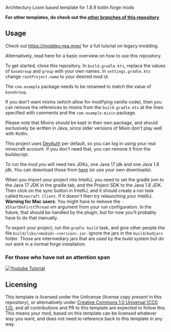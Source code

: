  Architectury Loom based template for 1.8.9 kotlin forge mods

**For other templates, do check out the [other branches of this repository](https://github.com/romangraef/Forge1.8.9Template/branches/all)**

## Usage

Check out https://moddev.nea.moe/ for a full tutorial on legacy modding.

Alternatively, read here for a basic overview on how to use this repository.

To get started, clone this repository.
In `build.gradle.kts`, replace the values of `baseGroup` and `group` with your own names.
In `settings.gradle.kts` change `rootProject.name` to your desired mod id.

The `com.example` package needs to be renamed to match the value of `baseGroup`.

If you don't want mixins (which allow for modifying vanilla code), then you can remove the references to mixins from
the `build.gradle.kts` at the lines specified with comments and the `com.example.mixin` package.

Please note that Mixins should be kept in their own package, and should exclusively be written in Java, since older versions
of Mixin don't play well with Kotlin.

This project uses [DevAuth](https://github.com/DJtheRedstoner/DevAuth) per default, so you can log in using your real
minecraft account. If you don't need that, you can remove it from the buildscript.

To run the mod you will need two JDKs, one Java 17 jdk and one Java 1.8 jdk. You can download those
from [here](https://adoptium.net/temurin/releases) (or use your own downloads).

When you import your project into IntelliJ, you need to set the gradle jvm to the Java 17 JDK in the gradle tab, and the
Project SDK to the Java 1.8 JDK. Then click on the sync button in IntelliJ, and it should create a run task
called `Minecraft Client`. If it doesn't then try relaunching your IntelliJ. **Warning for Mac users**: You might have to remove the `-XStartOnFirstThread` vm argument from your run configuration. In the future, that should be handled by the plugin, but for now you'll probably have to do that manually.

To export your project, run the `gradle build` task, and give other people the
file `build/libs/<modid>-<version>.jar`. Ignore the jars in the `build/badjars` folder. Those are intermediary jars that
are used by the build system but *do not work* in a normal forge installation.

### For those who have not an attention span

[![Youtube Tutorial](https://i.ytimg.com/vi/nWzHlomdCgc/maxresdefault.jpg)](https://www.youtube.com/watch?v=nWzHlomdCgc)

## Licensing

This template is licensed under the Unlicense (license copy present in this repository), or alternatively under [Creative Commons 1.0 Universal (CC0 1.0)](https://creativecommons.org/publicdomain/zero/1.0/), and all contributions and PR to this template are expected to follow this. This means your mod, based on this template can be licensed whatever way you want, and does not need to reference back to this template in any way.

